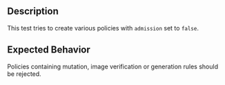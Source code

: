 ## Description

This test tries to create various policies with `admission` set to `false`.

## Expected Behavior

Policies containing mutation, image verification or generation rules should be rejected.
